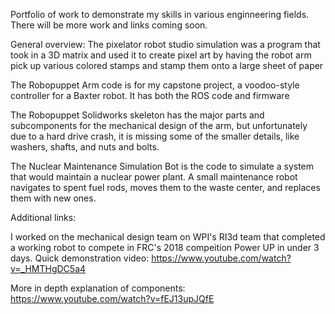 Portfolio of work to demonstrate my skills in various enginneering fields. There will be more work and links coming soon.

General overview: The pixelator robot studio simulation was a program that took in a 3D matrix and used it to create pixel art by having the robot arm pick up various colored stamps and stamp them onto a large sheet of paper

The Robopuppet Arm code is for my capstone project, a voodoo-style controller for a Baxter robot. It has both the ROS code and firmware

The Robopuppet Solidworks skeleton has the major parts and subcomponents for the mechanical design of the arm, but unfortunately due to a hard drive crash, it is missing some of the smaller details, like washers, shafts, and nuts and bolts.

The Nuclear Maintenance Simulation Bot is the code to simulate a system that would maintain a nuclear power plant. A small maintenance robot navigates to spent fuel rods, moves them to the waste center, and replaces them with new ones.

Additional links:

I worked on the mechanical design team on WPI's RI3d team that completed a working robot to compete in FRC's 2018 compeition Power UP in under 3 days. Quick demonstration video: https://www.youtube.com/watch?v=_HMTHgDC5a4

More in depth explanation of components: https://www.youtube.com/watch?v=fEJ13upJQfE
